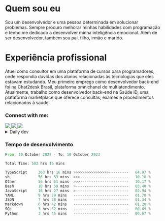 # Quem sou eu
Sou um desenvolvedor e uma pessoa determinada em solucionar problemas. Sempre procuro melhorar minhas habilidades com programação e tenho me dedicado a desenvolver minha inteligência emocional. Além de ser desenvolvedor, também sou pai, filho, irmão e marido.

# Experiência profissional
Atuei como consultor em uma plataforma de cursos para programadores, onde respondia dúvidas dos alunos relacionadas às tecnologias que eles estavam estudando.
Meu primeiro emprego como desenvolvedor back-end foi na Chat2desk Brasil, plataforma omnichanel de multiatendimento.
Atualmente, trabalho como desenvolvedor back-end na Saúde iD, uma plataforma marketplace que oferece consultas, exames e procedimentos relacionados à saúde.

### Connect with me:
<a href="https://www.linkedin.com/in/theusmoreira" target="_blank" >
<img src="https://img.shields.io/badge/linkedin-%230077B5.svg?&style=for-the-badge&logo=linkedin&logoColor=white ">
</a>
<a href="https://www.instagram.com/matheus.s.moreira/" target="_blank">
<img src="https://img.shields.io/badge/instagram-%23E4405F.svg?&style=for-the-badge&logo=instagram&logoColor=white">
</a>
<a href="mailto:matheussm301@gmail.com"  target="_blank">
<img src="https://img.shields.io/badge/gmail-%23E4405F.svg?&style=for-the-badge&logo=gmail&logoColor=white">
</a>


<details>
  <summary>Daily dev </summary>
<p>
  <a href="https://app.daily.dev/matheussantos"><img src="https://github.com/matheus-santos-moreira/matheus-santos-moreira/blob/master/devcard.svg" width="200" alt="Matheus Santos's Dev Card"/></a>
 </p>
</details>

<h3>Tempo de desenvolvimento</h3>

<!--START_SECTION:waka-->

```rust
From: 10 October 2022 - To: 10 October 2023

Total Time: 502 hrs 16 mins

TypeScript     363 hrs 16 mins >>>>>>>>>>>>>>>>---------   64.97 %
sh             56 hrs 53 mins  >>>----------------------   10.18 %
Other          56 hrs 51 mins  >>>----------------------   10.17 %
Bash           18 hrs 59 mins  >------------------------   03.40 %
JavaScript     16 hrs 27 mins  >------------------------   02.94 %
YAML           9 hrs 29 mins   -------------------------   01.70 %
JSON           7 hrs 28 mins   -------------------------   01.34 %
Markdown       6 hrs 42 mins   -------------------------   01.20 %
SQL            3 hrs 52 mins   -------------------------   00.69 %
Python         3 hrs 45 mins   -------------------------   00.67 %
```

<!--END_SECTION:waka-->
